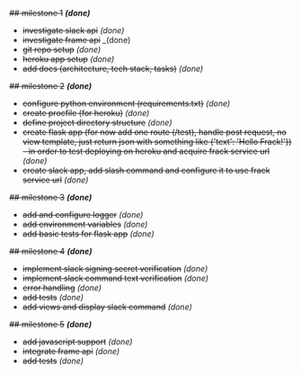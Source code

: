 ~~## milestone 1~~ **_(done)_**
 - ~~investigate slack api~~ _(done)_
 - ~~investigate frame api~~ _(done)
 - ~~git repo setup~~ _(done)_
 - ~~heroku app setup~~ _(done)_
 - ~~add docs (architecture, tech stack, tasks)~~ _(done)_

~~## milestone 2~~ **_(done)_**
 - ~~configure python environment (requirements.txt)~~ _(done)_
 - ~~create procfile (for heroku)~~ _(done)_
 - ~~define project directory structure~~ _(done)_
 - ~~create flask app (for now add one route (/test), handle post request, no view template, just return json with something like {'text': 'Hello Frack!'}) - in order to test deploying on heroku and acquire frack service url~~ _(done)_
 - ~~create slack app, add slash command and configure it to use frack service url~~ _(done)_

~~## milestone 3~~ **_(done)_**
 - ~~add and configure logger~~ _(done)_
 - ~~add environment variables~~ _(done)_
 - ~~add basic tests for flask app~~ _(done)_

~~## milestone 4~~ **_(done)_**
 - ~~implement slack signing secret verification~~ _(done)_
 - ~~implement slack command text verification~~ _(done)_
 - ~~error handling~~ _(done)_
 - ~~add tests~~ _(done)_
 - ~~add views and display slack command~~ _(done)_

~~## milestone 5~~ **_(done)_**
 - ~~add javascript support~~ _(done)_
 - ~~integrate frame api~~ _(done)_
 - ~~add tests~~ _(done)_
